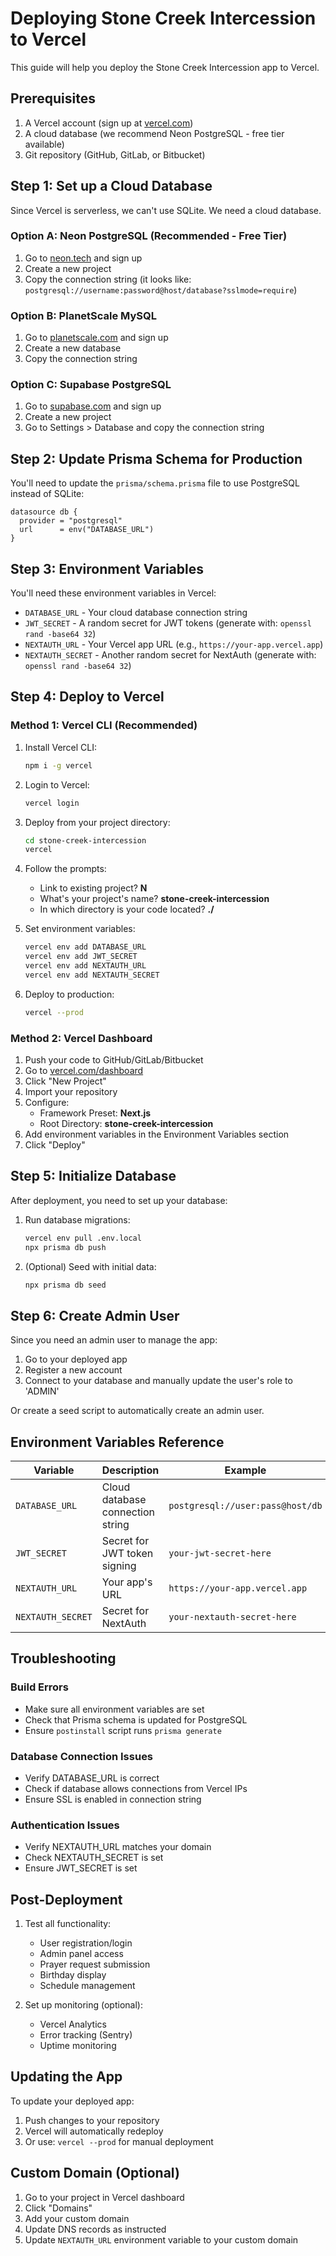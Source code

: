 # Deploying Stone Creek Intercession to Vercel

This guide will help you deploy the Stone Creek Intercession app to Vercel.

## Prerequisites

1. A Vercel account (sign up at [vercel.com](https://vercel.com))
2. A cloud database (we recommend Neon PostgreSQL - free tier available)
3. Git repository (GitHub, GitLab, or Bitbucket)

## Step 1: Set up a Cloud Database

Since Vercel is serverless, we can't use SQLite. We need a cloud database.

### Option A: Neon PostgreSQL (Recommended - Free Tier)

1. Go to [neon.tech](https://neon.tech) and sign up
2. Create a new project
3. Copy the connection string (it looks like: `postgresql://username:password@host/database?sslmode=require`)

### Option B: PlanetScale MySQL

1. Go to [planetscale.com](https://planetscale.com) and sign up
2. Create a new database
3. Copy the connection string

### Option C: Supabase PostgreSQL

1. Go to [supabase.com](https://supabase.com) and sign up
2. Create a new project
3. Go to Settings > Database and copy the connection string

## Step 2: Update Prisma Schema for Production

You'll need to update the `prisma/schema.prisma` file to use PostgreSQL instead of SQLite:

```prisma
datasource db {
  provider = "postgresql"
  url      = env("DATABASE_URL")
}
```

## Step 3: Environment Variables

You'll need these environment variables in Vercel:

- `DATABASE_URL` - Your cloud database connection string
- `JWT_SECRET` - A random secret for JWT tokens (generate with: `openssl rand -base64 32`)
- `NEXTAUTH_URL` - Your Vercel app URL (e.g., `https://your-app.vercel.app`)
- `NEXTAUTH_SECRET` - Another random secret for NextAuth (generate with: `openssl rand -base64 32`)

## Step 4: Deploy to Vercel

### Method 1: Vercel CLI (Recommended)

1. Install Vercel CLI:
   ```bash
   npm i -g vercel
   ```

2. Login to Vercel:
   ```bash
   vercel login
   ```

3. Deploy from your project directory:
   ```bash
   cd stone-creek-intercession
   vercel
   ```

4. Follow the prompts:
   - Link to existing project? **N**
   - What's your project's name? **stone-creek-intercession**
   - In which directory is your code located? **./**

5. Set environment variables:
   ```bash
   vercel env add DATABASE_URL
   vercel env add JWT_SECRET
   vercel env add NEXTAUTH_URL
   vercel env add NEXTAUTH_SECRET
   ```

6. Deploy to production:
   ```bash
   vercel --prod
   ```

### Method 2: Vercel Dashboard

1. Push your code to GitHub/GitLab/Bitbucket
2. Go to [vercel.com/dashboard](https://vercel.com/dashboard)
3. Click "New Project"
4. Import your repository
5. Configure:
   - Framework Preset: **Next.js**
   - Root Directory: **stone-creek-intercession**
6. Add environment variables in the Environment Variables section
7. Click "Deploy"

## Step 5: Initialize Database

After deployment, you need to set up your database:

1. Run database migrations:
   ```bash
   vercel env pull .env.local
   npx prisma db push
   ```

2. (Optional) Seed with initial data:
   ```bash
   npx prisma db seed
   ```

## Step 6: Create Admin User

Since you need an admin user to manage the app:

1. Go to your deployed app
2. Register a new account
3. Connect to your database and manually update the user's role to 'ADMIN'

Or create a seed script to automatically create an admin user.

## Environment Variables Reference

| Variable | Description | Example |
|----------|-------------|---------|
| `DATABASE_URL` | Cloud database connection string | `postgresql://user:pass@host/db` |
| `JWT_SECRET` | Secret for JWT token signing | `your-jwt-secret-here` |
| `NEXTAUTH_URL` | Your app's URL | `https://your-app.vercel.app` |
| `NEXTAUTH_SECRET` | Secret for NextAuth | `your-nextauth-secret-here` |

## Troubleshooting

### Build Errors
- Make sure all environment variables are set
- Check that Prisma schema is updated for PostgreSQL
- Ensure `postinstall` script runs `prisma generate`

### Database Connection Issues
- Verify DATABASE_URL is correct
- Check if database allows connections from Vercel IPs
- Ensure SSL is enabled in connection string

### Authentication Issues
- Verify NEXTAUTH_URL matches your domain
- Check NEXTAUTH_SECRET is set
- Ensure JWT_SECRET is set

## Post-Deployment

1. Test all functionality:
   - User registration/login
   - Admin panel access
   - Prayer request submission
   - Birthday display
   - Schedule management

2. Set up monitoring (optional):
   - Vercel Analytics
   - Error tracking (Sentry)
   - Uptime monitoring

## Updating the App

To update your deployed app:

1. Push changes to your repository
2. Vercel will automatically redeploy
3. Or use: `vercel --prod` for manual deployment

## Custom Domain (Optional)

1. Go to your project in Vercel dashboard
2. Click "Domains"
3. Add your custom domain
4. Update DNS records as instructed
5. Update `NEXTAUTH_URL` environment variable to your custom domain 